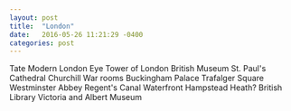 ```yaml
---
layout: post
title:  "London"
date:   2016-05-26 11:21:29 -0400
categories: post
---
```


<html>
<body>
<font>

Tate Modern
London Eye
Tower of London
British Museum
St. Paul's Cathedral
Churchill War rooms
Buckingham Palace
Trafalger Square
Westminster Abbey
Regent's Canal
Waterfront
Hampstead Heath?
British Library
Victoria and Albert Museum

</font>
</body>
</html>
